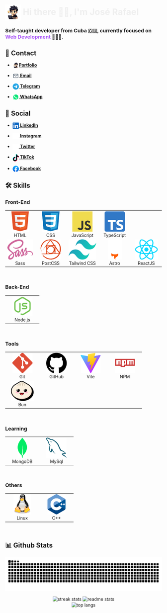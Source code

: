 # <img src="assets/Others/JS-character.png" align="center" alt="José Rafael Character" height="50"> <span style="color: #eeee">Hi there 👋🏻, I'm José Rafael</span>

### Self-taught developer from Cuba 🇨🇺, currently focused on <span style="color: #a855f7">Web Development</span> 👨🏻‍💻.

## 💬 Contact
- [<img src="assets/Others/JS-character.png" width="20" align="top">**Portfolio**](https://jose-rafael.pages.dev/)
 
- [<img src="assets/Contact/mail.svg" width="20" align="top"> **Email**](mailto:joserafaelperezr@icloud.com)

- [<img src="assets/Contact/telegram.svg" width="20" align="top"> **Telegram**](https://t.me/jose_rafael016)

- [<img src="assets/Contact/whatsapp.svg" width="20" align="top"> **WhatsApp**](https://wa.me/+5356843843?text=Hola!!)

## 👥 Social
- [<img src="assets/Social/linkedin.svg" width="20" align="top"> **LinkedIn**](https://www.linkedin.com/in/joserafael016/) 

- [<img src="assets/Social/instagram.svg" width="20" align="top"> **Instagram**](https://www.instagram.com/jrwebdev/)  

- [<img src="assets/Social/x.svg" width="20" align="top"> **Twitter**](https://twitter.com/jose_rafael016)  

- [<img src="assets/Social/tiktok.svg" width="20" align="top"> **TikTok**](https://www.tiktok.com/@jose_rafael016?lang=en)  

- [<img src="assets/Social/facebook.svg" width="20" align="top"> **Facebook**](https://www.facebook.com/joserafael.perezrivero.3/)  

## 🛠️ Skills

### Front-End
<table align="center">
  <tr>
    <td align="center" width="96">
      <a href="https://www.w3.org/html/">
        <img src="assets/Technologies/html5.svg" alt="icon" height="65" />
      </a>
      <br>HTML
    </td>
    <td align="center" width="96">
      <a href="https://www.w3.org/css/">
        <img src="assets/Technologies/css.svg" alt="icon" height="65" />
      </a>
      <br>CSS
    </td>
    <td align="center" width="96">
      <a href="https://developer.mozilla.org/en-US/docs/Web/JavaScript">
        <img src="assets/Technologies/javascript.svg" alt="icon" height="65" />
      </a>
      <br>JavaScript
    </td>
    <td align="center" width="96">
      <a href="https://www.typescriptlang.org/">
        <img src="assets/Technologies/typescript.svg" alt="icon" height="65" />
      </a>
      <br>TypeScript
    </td>
    
  </tr>
  <tr>
    <td align="center" width="96">
      <a href="https://sass-lang.com/">
        <img src="assets/Technologies/sass.svg" alt="icon" height="65" />
      </a>
      <br>Sass
    </td>
    <td align="center" width="96">
      <a href="https://postcss.org/">
        <img src="assets/Technologies/postcss.svg" alt="icon" height="65" />
      </a>
      <br>PostCSS
    </td>
    <td align="center" width="96">
      <a href="https://tailwindcss.com/">
        <img src="assets/Technologies/tailwindcss.svg" alt="icon" height="65" />
      </a>
      <br>Tailwind CSS
    </td>
    <td align="center" width="96">
      <a href="https://astro.build/">
        <img src="assets/Technologies/astro.svg" alt="icon" height="65" />
      </a>
      <br>Astro
    </td>
    <td align="center" width="96">
      <a href="https://es.react.dev/">
        <img src="assets/Technologies/react.svg" alt="icon" height="65" />
      </a>
      <br>ReactJS
    </td>
  </tr>
</table>
<br>

### Back-End
<table align="center">
  <tr>
    <td align="center" width="96">
      <a href="https://nodejs.org/en">
        <img src="assets/Technologies/nodejs.svg" alt="icon" height="65" />
      </a>
      <br>Node.js
    </td>
  </tr>
</table>
<br>

### Tools
<table align="center">
  <tr>
    <td align="center" width="96">
      <a href="https://git-scm.com/">
        <img src="assets/Technologies/git.svg" alt="icon" height="65" />
      </a>
      <br>Git
    </td>
    <td align="center" width="96">
      <a href="https://github.com/">
        <img src="assets/Technologies/github.svg" alt="icon" height="65" />
      </a>
      <br>GitHub
    </td>
    <td align="center" width="96">
      <a href="https://vitejs.dev/">
        <img src="assets/Technologies/vitejs.svg" alt="icon" height="65" />
      </a>
      <br>Vite
    </td>
    <td align="center" width="96">
      <a href="https://www.npmjs.com/">
        <img src="assets/Technologies/npm.svg" alt="icon" height="65" />
      </a>
      <br>NPM
    </td>
  </tr>
  <tr>
    <td align="center" width="96">
      <a href="https://bun.sh/">
        <img src="assets/Technologies/bun.svg" alt="icon" height="65" />
      </a>
      <br>Bun
    </td>
  </tr>
</table>
<br>

### Learning
<table align="center">
  <tr>
    <td align="center" width="96">
      <a href="https://www.mongodb.com/">
        <img src="assets/Technologies/mongodb.svg" alt="icon" height="65" />
      </a>
      <br>MongoDB
    </td>
    <td align="center" width="96">
      <a href="https://www.mysql.com/">
        <img src="assets/Technologies/mysql.svg" alt="icon" height="65" />
      </a>
      <br>MySql
    </td>
  </tr>
</table>
<br>

### Others
<table align="center">
  <tr>
    <td align="center" width="96">
      <a href="https://ubuntu.com/">
        <img src="assets/Technologies/linux.svg" alt="icon" height="65" />
      </a>
      <br>Linux
    </td>
    <td align="center" width="96">
      <a href="https://cplusplus.com/">
        <img src="assets/Technologies/c++.svg" alt="icon" height="65" />
      </a>
      <br>C++
    </td>
  </tr>
</table>
<br>

## 📊 Github Stats
<div align="center">
  <img align="center" src="https://github.com/joserafael0160/joserafael0160/blob/output/github-contribution-grid-snake-dark.svg" alt="github contribution grid snake  animation">
  <br>
  <br>
  <img width=430 src="https://github-readme-streak-stats-salesp07.vercel.app/?user=joserafael0160&count_private=true&theme=midnight-purple&border_radius=10" alt="streak stats" />
  <img width=405 src="https://github-readme-stats.vercel.app/api?username=joserafael0160&theme=midnight-purple&show_icons=true&locale=en&border_radius=10" alt="readme stats" />
  <br>
  <img width=355 align="center" src="https://github-readme-stats.vercel.app/api/top-langs?username=joserafael0160&theme=midnight-purple&show_icons=true&locale=en&layout=compact&border_radius=10" alt="top langs">
</div>
